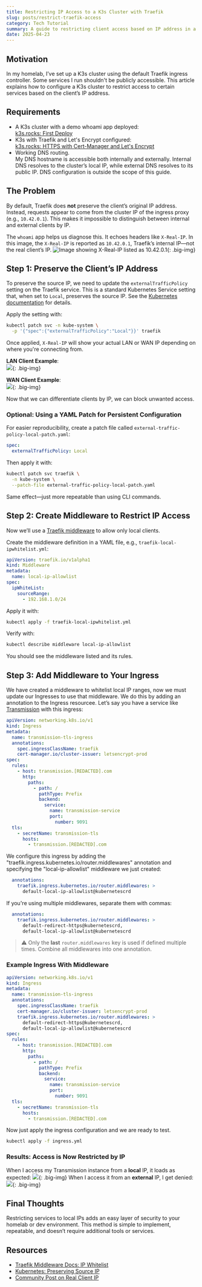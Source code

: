 ```yaml
---
title: Restricting IP Access to a K3s Cluster with Traefik
slug: posts/restrict-traefik-access
category: Tech Tutorial
summary: A guide to restricting client access based on IP address in a K3s cluster using the default Traefik ingress.
date: 2025-04-23
---
```


## Motivation

In my homelab, I’ve set up a K3s cluster using the default Traefik ingress controller. Some services I run shouldn't be publicly accessible. This article explains how to configure a K3s cluster to restrict access to certain services based on the client’s IP address.

## Requirements

- A K3s cluster with a demo whoami app deployed:  
  [k3s.rocks: First Deploy](https://k3s.rocks/first-deploy/)
- K3s with Traefik and Let's Encrypt configured:  
  [k3s.rocks: HTTPS with Cert-Manager and Let's Encrypt](https://k3s.rocks/https-cert-manager-letsencrypt/)
- Working DNS routing.  
  My DNS hostname is accessible both internally and externally. Internal DNS resolves to the cluster’s local IP, while external DNS resolves to its public IP. DNS configuration is outside the scope of this guide.

## The Problem

By default, Traefik does **not** preserve the client’s original IP address. Instead, requests appear to come from the cluster IP of the ingress proxy (e.g., `10.42.0.1`). This makes it impossible to distinguish between internal and external clients by IP.

The `whoami` app helps us diagnose this. It echoes headers like `X-Real-IP`. In this image, the `X-Real-IP` is reported as `10.42.0.1`, Traefik’s internal IP—not the real client’s IP.
![Image showing X-Real-IP listed as 10.42.0.1](/images/image-whoami-internal.png){: .big-img}

## Step 1: Preserve the Client’s IP Address

To preserve the source IP, we need to update the `externalTrafficPolicy` setting on the Traefik service. This is a standard Kubernetes Service setting that, when set to `Local`, preserves the source IP. See the [Kubernetes documentation](https://kubernetes.io/docs/tasks/access-application-cluster/create-external-load-balancer/#preserving-the-client-source-ip) for details.

Apply the setting with:

```bash
kubectl patch svc -n kube-system \
  -p '{"spec":{"externalTrafficPolicy":"Local"}}' traefik
```

Once applied, `X-Real-IP` will show your actual LAN or WAN IP depending on where you're connecting from.

**LAN Client Example**:  
![](/images/image-whoami-lan.png){: .big-img}

**WAN Client Example**:  
![](/images/image-whoami-wan.png){: .big-img}

Now that we can differentiate clients by IP, we can block unwanted access.

### Optional: Using a YAML Patch for Persistent Configuration

 For easier reproducibility, create a patch file called `external-traffic-policy-local-patch.yaml`:

```yaml
spec:
  externalTrafficPolicy: Local
```

Then apply it with:

```bash
kubectl patch svc traefik \
  -n kube-system \
  --patch-file external-traffic-policy-local-patch.yaml
```

Same effect—just more repeatable than using CLI commands.

## Step 2: Create Middleware to Restrict IP Access

Now we’ll use a [Traefik middleware](https://doc.traefik.io/traefik/middlewares/http/ipwhitelist/) to allow only local clients.

Create the middleware definition in a YAML file, e.g., `traefik-local-ipwhitelist.yml`:

```yaml
apiVersion: traefik.io/v1alpha1
kind: Middleware
metadata:
  name: local-ip-allowlist
spec:
  ipWhiteList:
    sourceRange:
      - 192.168.1.0/24
```

Apply it with:

```bash
kubectl apply -f traefik-local-ipwhitelist.yml
```

Verify with:

```bash
kubectl describe middleware local-ip-allowlist
```

You should see the middleware listed and its rules.
## Step 3: Add Middleware to Your Ingress

We have created a middleware to whitelist local IP ranges, now we must update our Ingresses to use that middleware. We do this by adding an annotation to the Ingress resourcee. Let’s say you have a service like [Transmission](https://artifacthub.io/packages/helm/nicholaswilde/transmission) with this ingress:

```yaml
apiVersion: networking.k8s.io/v1
kind: Ingress
metadata:
  name: transmission-tls-ingress
  annotations:
    spec.ingressClassName: traefik
    cert-manager.io/cluster-issuer: letsencrypt-prod
spec:
  rules:
    - host: transmission.[REDACTED].com
      http:
        paths:
          - path: /
            pathType: Prefix
            backend:
              service:
                name: transmission-service
                port:
                  number: 9091
  tls:
    - secretName: transmission-tls
      hosts:
        - transmission.[REDACTED].com
```

We configure this ingress by adding the "traefik.ingress.kubernetes.io/router.middlewares" annotation and specifying the "local-ip-allowlist" middleware we just created:

```yaml
  annotations:
    traefik.ingress.kubernetes.io/router.middlewares: >
      default-local-ip-allowlist@kubernetescrd
```

If you're using multiple middlewares, separate them with commas:

```yaml
  annotations:
    traefik.ingress.kubernetes.io/router.middlewares: >
      default-redirect-https@kubernetescrd,
      default-local-ip-allowlist@kubernetescrd
```

> ⚠️ Only the **last** `router.middlewares` key is used if defined multiple times. Combine all middlewares into one annotation.

### Example Ingress With Middleware

```yaml
apiVersion: networking.k8s.io/v1
kind: Ingress
metadata:
  name: transmission-tls-ingress
  annotations:
    spec.ingressClassName: traefik
    cert-manager.io/cluster-issuer: letsencrypt-prod
    traefik.ingress.kubernetes.io/router.middlewares: >
      default-redirect-https@kubernetescrd,
      default-local-ip-allowlist@kubernetescrd
spec:
  rules:
    - host: transmission.[REDACTED].com
      http:
        paths:
          - path: /
            pathType: Prefix
            backend:
              service:
                name: transmission-service
                port:
                  number: 9091
  tls:
    - secretName: transmission-tls
      hosts:
        - transmission.[REDACTED].com
```

Now just apply the ingress configuration and we are ready to test.
```bash
kubectl apply -f ingress.yml
```


### Results: Access is Now Restricted by IP

When I access my Transmission instance from a **local** IP, it loads as expected:
![](/images/image-transmission-allowed.png){: .big-img}
When I access it from an **external** IP, I get denied:
![](/images/image-transmission-forbidden.png){: .big-img}
## Final Thoughts

Restricting services to local IPs adds an easy layer of security to your homelab or dev environment. This method is simple to implement, repeatable, and doesn’t require additional tools or services.

## Resources

- [Traefik Middleware Docs: IP Whitelist](https://doc.traefik.io/traefik/middlewares/http/ipwhitelist/)
- [Kubernetes: Preserving Source IP](https://kubernetes.io/docs/tasks/access-application-cluster/create-external-load-balancer/#preserving-the-client-source-ip)
- [Community Post on Real Client IP](https://community.traefik.io/t/getting-real-client-ip-x-forwarded-for-in-k3s-multi-server-ha-setup/16095)
